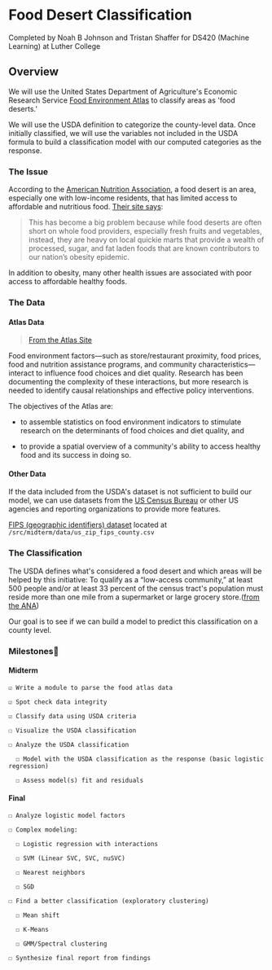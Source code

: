 # Food Desert Classification
Completed by Noah B Johnson and Tristan Shaffer for DS420 (Machine Learning) at Luther College

## Overview
We will use the United States Department of Agriculture's Economic Research Service [Food Environment Atlas](https://www.ers.usda.gov/data-products/food-environment-atlas/data-access-and-documentation-downloads/) to classify areas as 'food deserts.'

We will use the USDA definition to categorize the county-level data. Once initially classified, we will use the variables not included in the USDA formula to build a classification model with our computed categories as the response.

### The Issue
According to the [American Nutrition Association](http://americannutritionassociation.org/), a food desert is an area, especially one with low-income residents, that has limited access to affordable and nutritious food. [Their site says](http://americannutritionassociation.org/newsletter/usda-defines-food-deserts):
> This has become a big problem because while food deserts are often short on whole food providers, especially fresh fruits and vegetables, instead, they are heavy on local quickie marts that provide a wealth of processed, sugar, and fat laden foods that are known contributors to our nation’s obesity epidemic.

In addition to obesity, many other health issues are associated with poor access to affordable healthy foods.

### The Data

#### Atlas Data

> [From the Atlas Site](https://www.ers.usda.gov/data-products/food-environment-atlas/about-the-atlas/)

Food environment factors—such as store/restaurant proximity, food prices, food and nutrition assistance programs, and community characteristics—interact to influence food choices and diet quality. Research has been documenting the complexity of these interactions, but more research is needed to identify causal relationships and effective policy interventions.

The objectives of the Atlas are:

  - to assemble statistics on food environment indicators to stimulate research on the determinants of food choices and diet quality, and
  
  - to provide a spatial overview of a community's ability to access healthy food and its success in doing so.

#### Other Data

If the data included from the USDA's dataset is not sufficient to build our model, we can use datasets from the [US Census Bureau](https://census.gov) or other US agencies and reporting organizations to provide more features.

[FIPS (geographic identifiers) dataset](https://www.census.gov/geographies/reference-files/2017/demo/popest/2017-fips.html) located at `/src/midterm/data/us_zip_fips_county.csv`

### The Classification
The USDA defines what's considered a food desert and which areas will be helped by this initiative:  To qualify as a “low-access community,” at least 500 people and/or at least 33 percent of the census tract's population must reside more than one mile from a supermarket or large grocery store.([from the ANA](http://americannutritionassociation.org/newsletter/usda-defines-food-deserts))

Our goal is to see if we can build a model to predict this classification on a county level.

### Milestones🎯

#### Midterm
    ☑︎ Write a module to parse the food atlas data
  
    ☑︎ Spot check data integrity
  
    ☑︎ Classify data using USDA criteria
  
    ☐ Visualize the USDA classification
  
    ☐ Analyze the USDA classification
  
      ☐ Model with the USDA classification as the response (basic logistic regression)
    
      ☐ Assess model(s) fit and residuals

#### Final
    ☐ Analyze logistic model factors
  
    ☐ Complex modeling:
  
      ☐ Logistic regression with interactions
    
      ☐ SVM (Linear SVC, SVC, nuSVC)
      
      ☐ Nearest neighbors
      
      ☐ SGD
    
    ☐ Find a better classification (exploratory clustering)
      
      ☐ Mean shift
      
      ☐ K-Means
      
      ☐ GMM/Spectral clustering
      
    ☐ Synthesize final report from findings
